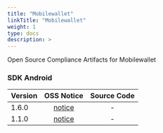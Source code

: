 ```yaml
---
title: "Mobilewallet"
linkTitle: "Mobilewallet"
weight: 1
type: docs
description: >
---
```


Open Source Compliance Artifacts for Mobilewallet

### SDK Android

| Version | OSS Notice | Source Code |
|---|:---:|:---:|
| 1.6.0 | [notice](https://opensource.sktelecom.com/compliance_artifacts/mobilewallet/sdk_android/1.6.0/MWallet_SDK_android_1.6.0_OSS_Notice.html)  | - |
| 1.1.0 | [notice](https://opensource.sktelecom.com/compliance_artifacts/mobilewallet/sdk_android/1.1.0/Mobilewallet_SDK_android_1.1.0_OSS_Notice.html)  | - |